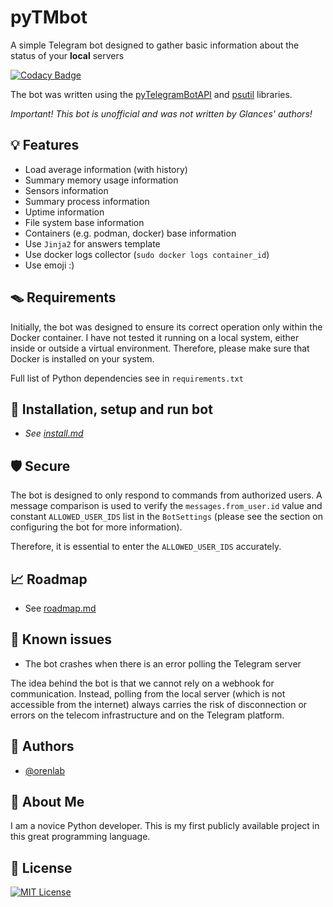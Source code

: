 # pyTMbot

A simple Telegram bot designed to gather basic information about the status of your __local__ servers

[![Codacy Badge](https://app.codacy.com/project/badge/Grade/abe0314bb5c24cfda8db9c0a293d17c0)](https://app.codacy.com/gh/orenlab/pytmbot/dashboard?utm_source=gh&utm_medium=referral&utm_content=&utm_campaign=Badge_grade)


The bot was written using the [pyTelegramBotAPI](https://github.com/eternnoir/pyTelegramBotAPI) and [psutil](https://github.com/giampaolo/psutil) libraries.

_Important! This bot is unofficial and was not written by Glances' authors!_

## 💡 Features

- Load average information (with history)
- Summary memory usage information
- Sensors information
- Summary process information
- Uptime information
- File system base information
- Containers (e.g. podman, docker) base information
- Use `Jinja2` for answers template
- Use docker logs collector (`sudo docker logs container_id`)
- Use emoji :)

## 🪤 Requirements

Initially, the bot was designed to ensure its correct operation only within the Docker container. I have not tested it running on a local system, either inside or outside a virtual environment.
Therefore, please make sure that Docker is installed on your system.

Full list of Python dependencies see in `requirements.txt`

## 🔌 Installation, setup and run bot

- _See [install.md](docs/INSTALL.md)_

## 🛡 Secure

The bot is designed to only respond to commands from authorized users.
A message comparison is used to verify the `messages.from_user.id` value
and constant `ALLOWED_USER_IDS` list in the `BotSettings`
(please see the section on configuring the bot for more information).

Therefore, it is essential to enter the `ALLOWED_USER_IDS` accurately.

## 📈 Roadmap

- See [roadmap.md](docs/ROADMAP.md)

## 👾 Known issues

- The bot crashes when there is an error polling the Telegram server

The idea behind the bot is that we cannot rely on a webhook for communication.
Instead, polling from the local server (which is not accessible from the internet)
always carries the risk of disconnection or errors on the telecom infrastructure and on the Telegram platform.

## 🧬 Authors

- [@orenlab](https://github.com/orenlab/pytelemonbot)

## 🚀 About Me

I am a novice Python developer. This is my first publicly available project in this great programming language.

## 📜 License

[![MIT License](https://img.shields.io/badge/License-MIT-green.svg)](https://choosealicense.com/licenses/mit/)
